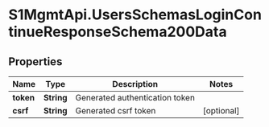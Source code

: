 # S1MgmtApi.UsersSchemasLoginContinueResponseSchema200Data

## Properties
Name | Type | Description | Notes
------------ | ------------- | ------------- | -------------
**token** | **String** | Generated authentication token | 
**csrf** | **String** | Generated csrf token | [optional] 


